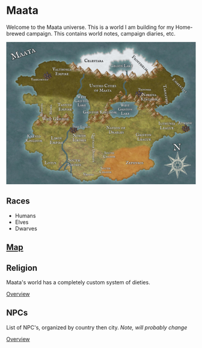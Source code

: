# Maata
Welcome to the Maata universe. This is a world I am building for my Home-brewed campaign. This contains world notes, campaign diaries, etc.

![Maata's world map](./Images/Maata-World-Map.jpg "The Continent of Maata")

## Races
- Humans
- Elves
- Dwarves

## [Map](countries/home.html)


## Religion
Maata's world has a completely custom system of dieties. 

[Overview](religion/home.html)

## NPCs
List of NPC's, organized by country then city.
*Note, will probably change*

[Overview](npc/home.html)
